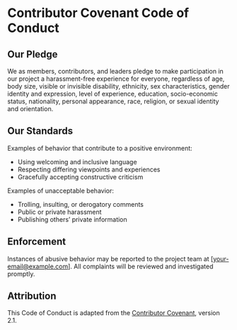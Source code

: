 # Contributor Covenant Code of Conduct

## Our Pledge
We as members, contributors, and leaders pledge to make participation in our project a harassment-free experience for everyone, regardless of age, body size, visible or invisible disability, ethnicity, sex characteristics, gender identity and expression, level of experience, education, socio-economic status, nationality, personal appearance, race, religion, or sexual identity and orientation.

## Our Standards
Examples of behavior that contribute to a positive environment:
- Using welcoming and inclusive language
- Respecting differing viewpoints and experiences
- Gracefully accepting constructive criticism

Examples of unacceptable behavior:
- Trolling, insulting, or derogatory comments
- Public or private harassment
- Publishing others’ private information

## Enforcement
Instances of abusive behavior may be reported to the project team at [your-email@example.com]. All complaints will be reviewed and investigated promptly.

## Attribution
This Code of Conduct is adapted from the [Contributor Covenant](https://www.contributor-covenant.org), version 2.1.
